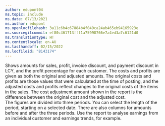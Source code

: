 ```yaml
---
author: edupont04
ms.topic: include
ms.date: 07/13/2021
ms.author: edupont
ms.openlocfilehash: 3a11c6b4c67884b4f049ca24ab465eb94165923e
ms.sourcegitcommit: ef80c461713fff1a75998766e7a4ed3a7c6121d0
ms.translationtype: HT
ms.contentlocale: en-AU
ms.lasthandoff: 02/15/2022
ms.locfileid: "8143174"
---
```

Shows amounts for sales, profit, invoice discount, and payment discount in LCY, and the profit percentage for each customer. The costs and profits are given as both the original and adjusted amounts. The original costs and profits are those values that were calculated at the time of posting, and the adjusted costs and profits reflect changes to the original costs of the items in the sales. The cost adjustment amount shown in the report is the difference between the original cost and the adjusted cost.<br>The figures are divided into three periods. You can select the length of the period, starting on a selected date. There are also columns for amounts before and after the three periods. Use the report to analyse earnings from an individual customer and earnings trends, for example.  
